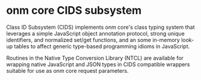 # onm core CIDS subsystem

Class ID Subsystem (CIDS) implements onm core's class typing system that leverages a simple JavaScript object annotation protocol, strong unique identifiers, and normalized set/get functions, and an some in-memory look-up tables to affect generic type-based programming idioms in JavaScript.

Routines in the Native Type Conversion Library (NTCL) are available for wrapping native JavaScript and JSON types in CIDS compatible wrappers suitable for use as onm core request parameters.
